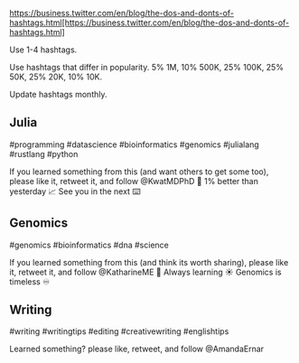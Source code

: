 https://business.twitter.com/en/blog/the-dos-and-donts-of-hashtags.html[https://business.twitter.com/en/blog/the-dos-and-donts-of-hashtags.html]

Use 1-4 hashtags.

Use hashtags that differ in popularity. 5% 1M, 10% 500K, 25% 100K, 25% 50K, 25% 20K, 10% 10K.

Update hashtags monthly.

## Julia

#programming #datascience #bioinformatics #genomics #julialang #rustlang #python

If you learned something from this (and want others to get some too), please like it, retweet it, and follow @KwatMDPhD 🌱
1% better than yesterday 📈
See you in the next ⌨️

## Genomics

#genomics #bioinformatics #dna #science

If you learned something from this (and think its worth sharing), please like it, retweet it, and follow @KatharineME 🧬
Always learning ☀️
Genomics is timeless ♾️

## Writing

#writing #writingtips #editing #creativewriting #englishtips

Learned something? please like, retweet, and follow
@AmandaErnar
